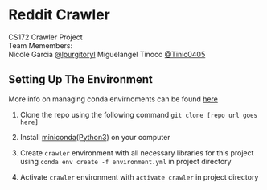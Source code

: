 # Reddit Crawler

CS172 Crawler Project  
Team Memembers:  
Nicole Garcia [@lpurgitoryl](https://github.com/lpurgitoryl)
Miguelangel Tinoco [@Tinic0405](https://github.com/Tinoco451)
## Setting Up The Environment

More info on managing conda envirnoments can be found [here](https://conda.io/projects/conda/en/latest/user-guide/tasks/manage-environments.html)

1) Clone the repo using the following command `git clone [repo url goes here]`

2) Install [miniconda(Python3)](https://conda.io/miniconda.html) on your computer

3) Create `crawler` environment with all necessary libraries for this project using
`conda env create -f environment.yml` in project directory

4) Activate `crawler` environment with
`activate crawler` in project directory
